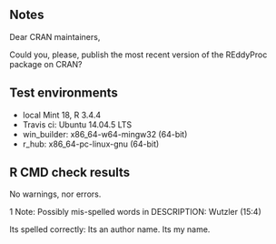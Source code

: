 ## Notes
Dear CRAN maintainers,

Could you, please, publish the most recent version of the REddyProc package
on CRAN?

## Test environments
* local Mint 18, R 3.4.4
* Travis ci: Ubuntu 14.04.5 LTS 
* win_builder: x86_64-w64-mingw32 (64-bit)
* r_hub: x86_64-pc-linux-gnu (64-bit)

## R CMD check results
No warnings, nor errors.

1 Note:
Possibly mis-spelled words in DESCRIPTION:
  Wutzler (15:4)
  
Its spelled correctly:
Its an author name. Its my name.


